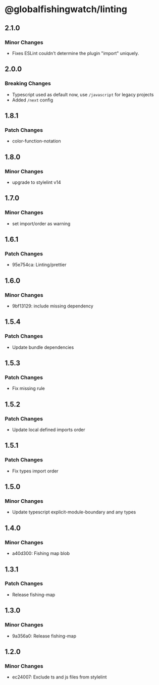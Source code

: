 # @globalfishingwatch/linting

## 2.1.0

### Minor Changes

- Fixes ESLint couldn't determine the plugin "import" uniquely.

## 2.0.0

### Breaking Changes

- Typescript used as default now, use `/javascript` for legacy projects
- Added `/next` config

## 1.8.1

### Patch Changes

- color-function-notation

## 1.8.0

### Minor Changes

- upgrade to stylelint v14

## 1.7.0

### Minor Changes

- set import/order as warning

## 1.6.1

### Patch Changes

- 95e754ca: Linting/prettier

## 1.6.0

### Minor Changes

- 9bf13129: include missing dependency

## 1.5.4

### Patch Changes

- Update bundle dependencies

## 1.5.3

### Patch Changes

- Fix missing rule

## 1.5.2

### Patch Changes

- Update local defined imports order

## 1.5.1

### Patch Changes

- Fix types import order

## 1.5.0

### Minor Changes

- Update typescript explicit-module-boundary and any types

## 1.4.0

### Minor Changes

- a40d300: Fishing map blob

## 1.3.1

### Patch Changes

- Release fishing-map

## 1.3.0

### Minor Changes

- 9a356a0: Release fishing-map

## 1.2.0

### Minor Changes

- ec24007: Exclude ts and js files from stylelint
